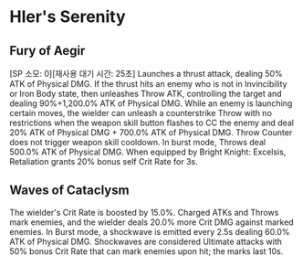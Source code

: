# Hler's Serenity

## Fury of Aegir

[SP 소모: 0][재사용 대기 시간: 25초] Launches a thrust attack, dealing 50% ATK of Physical DMG. If the thrust hits an enemy who is not in Invincibility or Iron Body state, then unleashes Throw ATK, controlling the target and dealing 90%+1,200.0% ATK of Physical DMG. While an enemy is launching certain moves, the wielder can unleash a counterstrike Throw with no restrictions when the weapon skill button flashes to CC the enemy and deal 20% ATK of Physical DMG + 700.0% ATK of Physical DMG. Throw Counter does not trigger weapon skill cooldown. In burst mode, Throws deal 500.0% ATK of Physical DMG. When equipped by Bright Knight: Excelsis, Retaliation grants 20% bonus self Crit Rate for 3s.

## Waves of Cataclysm

The wielder's Crit Rate is boosted by 15.0%. Charged ATKs and Throws mark enemies, and the wielder deals 20.0% more Crit DMG against marked enemies. In Burst mode, a shockwave is emitted every 2.5s dealing 60.0% ATK of Physical DMG. Shockwaves are considered Ultimate attacks with 50% bonus Crit Rate that can mark enemies upon hit; the marks last 10s.

